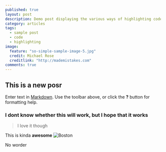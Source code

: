 ```yaml
---
published: true
layout: post
description: Demo post displaying the various ways of highlighting code in Markdown.
category: articles
tags: 
  - sample post
  - code
  - highlighting
image: 
  feature: "so-simple-sample-image-5.jpg"
  credit: Michael Rose
  creditlink: "http://mademistakes.com"
comments: true
---
```


## This is a new posr

Enter text in [Markdown](http://daringfireball.net/projects/markdown/). Use the toolbar above, or click the **?** button for formatting help.

### I dont know whether this will work, but I hope that it works

> I love it though

This is kinda **awesome**
![Boston](/_posts/140363339396448.jpg)

No worder